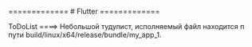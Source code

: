 ============= # Flutter =============

ToDoList ====> Небольшой тудулист, исполняемый файл находится п пути build/linux/x64/release/bundle/my_app_1.
